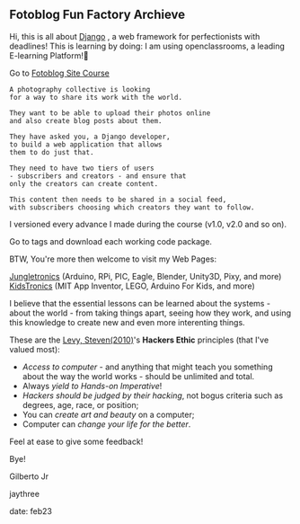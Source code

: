 ## Fotoblog Fun Factory Archieve
Hi, this is all about [Django](https://www.djangoproject.com/) , a web framework for perfectionists with deadlines!
This is learning by doing: I am using openclassrooms, a leading E-learning Platform!:rocket:

Go to 
[Fotoblog Site Course](https://openclassrooms.com/en/courses/7107341-intermediate-django/)
```
A photography collective is looking 
for a way to share its work with the world. 

They want to be able to upload their photos online 
and also create blog posts about them. 

They have asked you, a Django developer, 
to build a web application that allows 
them to do just that. 

They need to have two tiers of users 
- subscribers and creators - and ensure that 
only the creators can create content. 

This content then needs to be shared in a social feed, 
with subscribers choosing which creators they want to follow.
```

I versioned every advance I made during the course (v1.0, v2.0 and so on).

Go to tags and download each working code package.

BTW, You're more then welcome to visit my Web Pages: 

 [Jungletronics](https://medium.com/jungletronics) (Arduino, RPi, PIC, Eagle, Blender, Unity3D, Pixy, and more) 
 [KidsTronics](https://medium.com/kidstronics) (MIT App Inventor, LEGO, Arduino For Kids, and more)
 
 I believe that the essential lessons can be learned about the systems - about the world - 
from taking things apart, seeing how they work, and using this knowledge to create new and even more interenting things.

These are the [Levy, Steven(2010)](https://www.amazon.com/Hackers-Computer-Revolution-Steven-Levy/dp/1449388396)'s **Hackers Ethic** principles (that I've valued most):
* *Access to computer* - and anything that might teach you something about the way the world works - should be unlimited and total.
* Always *yield to Hands-on Imperative*!
* *Hackers should be judged by their hacking*, not bogus criteria such as degrees, age, race, or position;
* You can *create art and beauty* on a computer;
* Computer can *change your life for the better*.

Feel at ease to give some feedback!

Bye!

Gilberto Jr

jaythree

date: feb23
